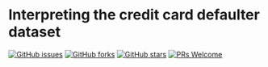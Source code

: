 # Interpreting the credit card defaulter dataset
[![GitHub issues](https://img.shields.io/github/issues/Develop-Packt/Interpreting-the-credit-card-defaulter-dataset.svg)](https://github.com/Develop-Packt/Interpreting-the-credit-card-defaulter-dataset/issues)
[![GitHub forks](https://img.shields.io/github/forks/Develop-Packt/Interpreting-the-credit-card-defaulter-dataset.svg)](https://github.com/Develop-Packt/Interpreting-the-credit-card-defaulter-dataset/network)
[![GitHub stars](https://img.shields.io/github/stars/Develop-Packt/Interpreting-the-credit-card-defaulter-dataset.svg)](https://github.com/Develop-Packt/Interpreting-the-credit-card-defaulter-dataset/stargazers)
[![PRs Welcome](https://img.shields.io/badge/PRs-welcome-brightgreen.svg)](https://github.com/Develop-Packt/Interpreting-the-credit-card-defaulter-dataset/pulls)
